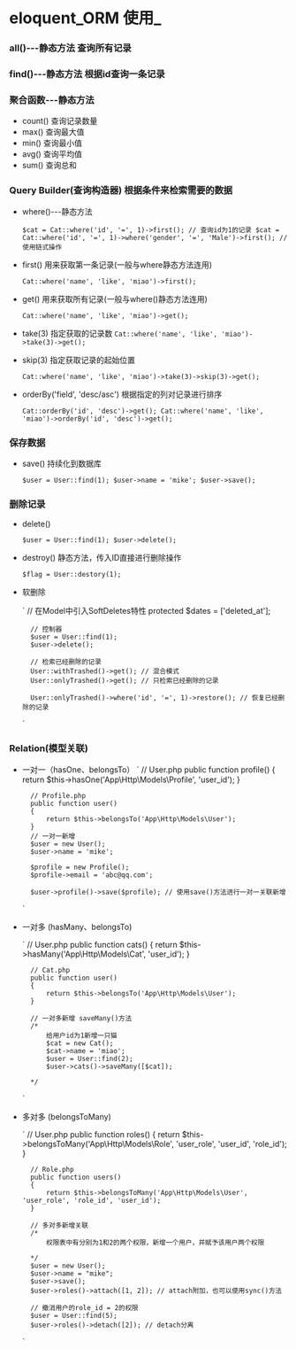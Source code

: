 # eloquent_ORM 使用_

### all()---静态方法 查询所有记录


### find()---静态方法 根据id查询一条记录

### 聚合函数---静态方法
* count() 查询记录数量
* max() 查询最大值
* min() 查询最小值
* avg() 查询平均值
* sum() 查询总和

### Query Builder(查询构造器) 根据条件来检索需要的数据
* where()---静态方法

    `
        $cat = Cat::where('id', '=', 1)->first(); // 查询id为1的记录
        $cat = Cat::where('id', '=', 1)->where('gender', '=', 'Male')->first(); // 使用链式操作
    `

* first() 用来获取第一条记录(一般与where静态方法连用)

    `
        Cat::where('name', 'like', 'miao')->first();
    `

* get() 用来获取所有记录(一般与where()静态方法连用)

    `
        Cat::where('name', 'like', 'miao')->get();
    `

* take(3) 指定获取的记录数
    `
        Cat::where('name', 'like', 'miao')->take(3)->get();
    `

* skip(3) 指定获取记录的起始位置

     `
        Cat::where('name', 'like', 'miao')->take(3)->skip(3)->get();
    `

* orderBy('field', 'desc/asc') 根据指定的列对记录进行排序

    `
        Cat::orderBy('id', 'desc')->get();
        Cat::where('name', 'like', 'miao')->orderBy('id', 'desc')->get();
    `
### 保存数据
* save() 持续化到数据库
    
    `
        $user = User::find(1);
        $user->name = 'mike';
        $user->save();
    `
### 删除记录
* delete()

    `
        $user = User::find(1);
        $user->delete();
    `

* destroy() 静态方法，传入ID直接进行删除操作

    `
        $flag = User::destory(1);
    `
* 软删除
    
    `
        // 在Model中引入SoftDeletes特性
        protected $dates = ['deleted_at'];

        // 控制器
        $user = User::find(1);
        $user->delete();

        // 检索已经删除的记录
        User::withTrashed()->get(); // 混合模式
        User::onlyTrashed()->get(); // 只检索已经删除的记录

        User::onlyTrashed()->where('id', '=', 1)->restore(); // 恢复已经删除的记录
    `

### Relation(模型关联)
* 一对一（hasOne、belongsTo）
    `
        // User.php
        public function profile()
        {
            return $this->hasOne('App\Http\Models\Profile', 'user_id');
        }

        // Profile.php
        public function user()
        {
            return $this->belongsTo('App\Http\Models\User');
        }
        // 一对一新增
        $user = new User();
        $user->name = 'mike';

        $profile = new Profile();
        $profile->email = 'abc@qq.com';

        $user->profile()->save($profile); // 使用save()方法进行一对一关联新增
    `

* 一对多 (hasMany、belongsTo)

    `
        // User.php
        public function cats()
        {
            return $this->hasMany('App\Http\Models\Cat', 'user_id');
        }

        // Cat.php
        public function user()
        {
            return $this->belongsTo('App\Http\Models\User');
        }

        // 一对多新增 saveMany()方法
        /*
            给用户id为1新增一只猫
            $cat = new Cat();
            $cat->name = 'miao';
            $user = User::find(2);
            $user->cats()->saveMany([$cat]);

        */
    `

* 多对多 (belongsToMany)

    `
        // User.php
        public function roles()
        {
            return $this->belongsToMany('App\Http\Models\Role', 'user_role', 'user_id', 'role_id');
        }

        // Role.php
        public function users()
        {
            return $this->belongsToMany('App\Http\Models\User', 'user_role', 'role_id', 'user_id');
        }

        // 多对多新增关联
        /*
            权限表中有分别为1和2的两个权限，新增一个用户，并赋予该用户两个权限

        */
        $user = new User();
        $user->name = "mike";
        $user->save();
        $user->roles()->attach([1, 2]); // attach附加，也可以使用sync()方法

        // 撤消用户的role_id = 2的权限
        $user = User::find(5);
        $user->roles()->detach([2]); // detach分离
    `
